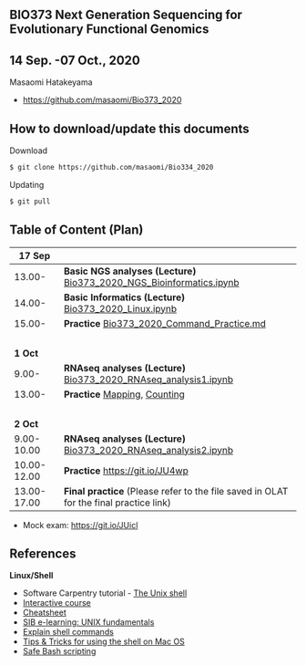 ## BIO373 Next Generation Sequencing for Evolutionary Functional Genomics

## 14 Sep. -07 Oct., 2020

Masaomi Hatakeyama
- https://github.com/masaomi/Bio373_2020

## How to download/update this documents

Download
```bash
$ git clone https://github.com/masaomi/Bio334_2020
```

Updating
```bash
$ git pull
```

## Table of Content (Plan)

**17 Sep** | &nbsp; 
-------|-------
13.00- | **Basic NGS analyses (Lecture)** [Bio373_2020_NGS_Bioinformatics.ipynb](Bio373_2020_NGS_Bioinformatics.ipynb)
14.00- | **Basic Informatics (Lecture)** [Bio373_2020_Linux.ipynb](Bio373_2020_Linux.ipynb)
15.00- | **Practice** [Bio373_2020_Command_Practice.md](https://gist.github.com/masaomi/38be7b693b63a51ed431b3f79be724b1#1-short-url)
 &nbsp;| &nbsp;
**1 Oct** | &nbsp; 
9.00- | **RNAseq analyses (Lecture)** [Bio373_2020_RNAseq_analysis1.ipynb](Bio373_2020_RNAseq_analysis1.ipynb)
13.00- | **Practice** [Mapping](https://git.io/JU4wN), [Counting](https://git.io/JU4wx)
 &nbsp;| &nbsp;
**2 Oct** | &nbsp; 
9.00-10.00 | **RNAseq analyses (Lecture)** [Bio373_2020_RNAseq_analysis2.ipynb](Bio373_2020_RNAseq_analysis2.ipynb)
10.00-12.00 | **Practice** https://git.io/JU4wp
13.00-17.00| **Final practice** (Please refer to the file saved in OLAT for the final practice link)

* Mock exam: https://git.io/JUicl

## References

**Linux/Shell**  
- Software Carpentry tutorial - [The Unix shell](http://swcarpentry.github.io/shell-novice)   
- [Interactive course](http://www.learnshell.org/)  
- [Cheatsheet](https://github.com/swcarpentry/boot-camps/blob/master/shell/shell_cheatsheet.md)  
- [SIB e-learning: UNIX fundamentals](http://edu.isb-sib.ch/pluginfile.php/2878/mod_resource/content/3/couselab-html/content.html)  
- [Explain shell commands](http://explainshell.com/)   
- [Tips & Tricks for using the shell on Mac OS](http://furbo.org/2014/09/03/the-terminal/)  
- [Safe Bash scripting](http://robertmuth.blogspot.ch/2012/08/better-bash-scripting-in-15-minutes.html)



